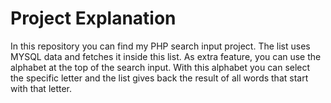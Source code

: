 # Project Explanation

In this repository you can find my PHP search input project.
The list uses MYSQL data and fetches it inside this list.
As extra feature, you can use the alphabet at the top of the search input.
With this alphabet you can select the specific letter and the list gives back the result of all words that start with that letter.

